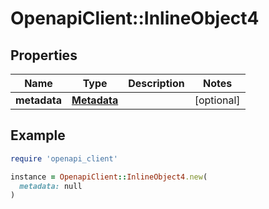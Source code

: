 # OpenapiClient::InlineObject4

## Properties

| Name | Type | Description | Notes |
| ---- | ---- | ----------- | ----- |
| **metadata** | [**Metadata**](Metadata.md) |  | [optional] |

## Example

```ruby
require 'openapi_client'

instance = OpenapiClient::InlineObject4.new(
  metadata: null
)
```

